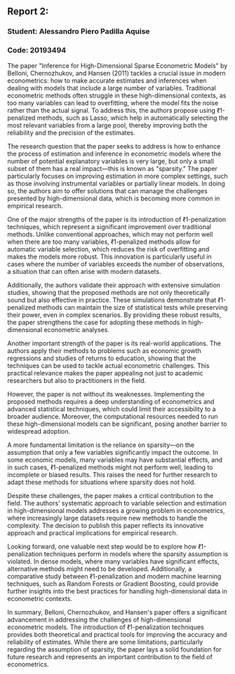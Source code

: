## Report 2:

### Student: Alessandro Piero Padilla Aquise
### Code: 20193494

The paper "Inference for High-Dimensional Sparse Econometric Models" by Belloni, Chernozhukov, and Hansen (2011) tackles a crucial issue in modern econometrics: how to make accurate estimates and inferences when dealing with models that include a large number of variables. Traditional econometric methods often struggle in these high-dimensional contexts, as too many variables can lead to overfitting, where the model fits the noise rather than the actual signal. To address this, the authors propose using ℓ1-penalized methods, such as Lasso, which help in automatically selecting the most relevant variables from a large pool, thereby improving both the reliability and the precision of the estimates.

The research question that the paper seeks to address is how to enhance the process of estimation and inference in econometric models where the number of potential explanatory variables is very large, but only a small subset of them has a real impact—this is known as "sparsity." The paper particularly focuses on improving estimation in more complex settings, such as those involving instrumental variables or partially linear models. In doing so, the authors aim to offer solutions that can manage the challenges presented by high-dimensional data, which is becoming more common in empirical research.

One of the major strengths of the paper is its introduction of ℓ1-penalization techniques, which represent a significant improvement over traditional methods. Unlike conventional approaches, which may not perform well when there are too many variables, ℓ1-penalized methods allow for automatic variable selection, which reduces the risk of overfitting and makes the models more robust. This innovation is particularly useful in cases where the number of variables exceeds the number of observations, a situation that can often arise with modern datasets.

Additionally, the authors validate their approach with extensive simulation studies, showing that the proposed methods are not only theoretically sound but also effective in practice. These simulations demonstrate that ℓ1-penalized methods can maintain the size of statistical tests while preserving their power, even in complex scenarios. By providing these robust results, the paper strengthens the case for adopting these methods in high-dimensional econometric analyses.

Another important strength of the paper is its real-world applications. The authors apply their methods to problems such as economic growth regressions and studies of returns to education, showing that the techniques can be used to tackle actual econometric challenges. This practical relevance makes the paper appealing not just to academic researchers but also to practitioners in the field.

However, the paper is not without its weaknesses. Implementing the proposed methods requires a deep understanding of econometrics and advanced statistical techniques, which could limit their accessibility to a broader audience. Moreover, the computational resources needed to run these high-dimensional models can be significant, posing another barrier to widespread adoption.

A more fundamental limitation is the reliance on sparsity—on the assumption that only a few variables significantly impact the outcome. In some economic models, many variables may have substantial effects, and in such cases, ℓ1-penalized methods might not perform well, leading to incomplete or biased results. This raises the need for further research to adapt these methods for situations where sparsity does not hold.

Despite these challenges, the paper makes a critical contribution to the field. The authors’ systematic approach to variable selection and estimation in high-dimensional models addresses a growing problem in econometrics, where increasingly large datasets require new methods to handle the complexity. The decision to publish this paper reflects its innovative approach and practical implications for empirical research.

Looking forward, one valuable next step would be to explore how ℓ1-penalization techniques perform in models where the sparsity assumption is violated. In dense models, where many variables have significant effects, alternative methods might need to be developed. Additionally, a comparative study between ℓ1-penalization and modern machine learning techniques, such as Random Forests or Gradient Boosting, could provide further insights into the best practices for handling high-dimensional data in econometric contexts.

In summary, Belloni, Chernozhukov, and Hansen's paper offers a significant advancement in addressing the challenges of high-dimensional econometric models. The introduction of ℓ1-penalization techniques provides both theoretical and practical tools for improving the accuracy and reliability of estimates. While there are some limitations, particularly regarding the assumption of sparsity, the paper lays a solid foundation for future research and represents an important contribution to the field of econometrics.